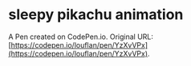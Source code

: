 # sleepy pikachu animation

A Pen created on CodePen.io. Original URL: [https://codepen.io/louflan/pen/YzXvVPx](https://codepen.io/louflan/pen/YzXvVPx).


